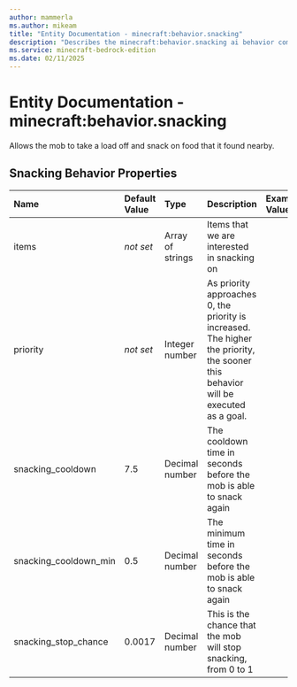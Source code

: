 ```yaml
---
author: mammerla
ms.author: mikeam
title: "Entity Documentation - minecraft:behavior.snacking"
description: "Describes the minecraft:behavior.snacking ai behavior component"
ms.service: minecraft-bedrock-edition
ms.date: 02/11/2025 
---
```


# Entity Documentation - minecraft:behavior.snacking

Allows the mob to take a load off and snack on food that it found nearby.


## Snacking Behavior Properties

|Name       |Default Value |Type |Description |Example Values |
|:----------|:-------------|:----|:-----------|:------------- |
| items | *not set* | Array of strings | Items that we are interested in snacking on |  | 
| priority | *not set* | Integer number | As priority approaches 0, the priority is increased. The higher the priority, the sooner this behavior will be executed as a goal. |  | 
| snacking_cooldown | 7.5 | Decimal number | The cooldown time in seconds before the mob is able to snack again |  | 
| snacking_cooldown_min | 0.5 | Decimal number | The minimum time in seconds before the mob is able to snack again |  | 
| snacking_stop_chance | 0.0017 | Decimal number | This is the chance that the mob will stop snacking, from 0 to 1 |  | 
